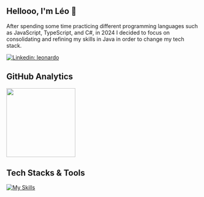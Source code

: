 ## Hellooo, I'm Léo 👋
After spending some time practicing different programming languages such as JavaScript, TypeScript, and C#, in 2024 I decided to focus on consolidating and refining my skills in Java in order to change my tech stack.


[![Linkedin: leonardo](https://img.shields.io/badge/-Linkedin-blue?style=flat-square&logo=Linkedin&logoColor=white&link=https://www.linkedin.com/in/leonardoamaraldesenvolvedordelphi/)](https://www.linkedin.com/in/leonardoamaraldesenvolvedordelphi/)


<h2> GitHub Analytics </h2>
<img height="180em" src="https://github-readme-stats.vercel.app/api/top-langs/?username=OlaLeonardoAmaral&layout=compact&langs_count=7&theme=dark"/>

## Tech Stacks & Tools
[![My Skills](https://skillicons.dev/icons?i=java,spring,maven,eclipse,vscode,mysql,mongodb,git)](https://skillicons.dev)
 
 
</div>


